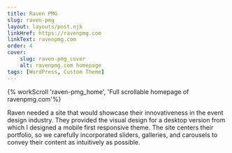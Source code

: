 ```yaml
---
title: Raven PMG
slug: raven-pmg
layout: layouts/post.njk
linkHref: https://ravenpmg.com
linkText: ravenpmg.com
order: 4
cover:
    slug: raven-pmg_cover
    alt: ravenpmg.com homepage
tags: [WordPress, Custom Theme]
---
```

{% workScroll 'raven-pmg_home', 'Full scrollable homepage of ravenpmg.com'%}

Raven needed a site that would showcase their innovativeness in the event design industry. They provided the visual design for a desktop version from which I designed a mobile first responsive theme. The site centers their portfolio, so we carefully incorporated sliders, galleries, and carousels to convey their content as intuitively as possible.
